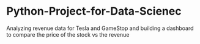 # Python-Project-for-Data-Scienec
Analyzing revenue data for Tesla and GameStop and building a dashboard to compare the price of the stock vs the revenue
